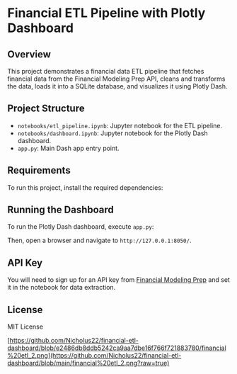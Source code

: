 # Financial ETL Pipeline with Plotly Dashboard

## Overview
This project demonstrates a financial data ETL pipeline that fetches financial data from the Financial Modeling Prep API, cleans and transforms the data, loads it into a SQLite database, and visualizes it using Plotly Dash.

## Project Structure
- `notebooks/etl_pipeline.ipynb`: Jupyter notebook for the ETL pipeline.
- `notebooks/dashboard.ipynb`: Jupyter notebook for the Plotly Dash dashboard.
- `app.py`: Main Dash app entry point.

## Requirements
To run this project, install the required dependencies:


## Running the Dashboard
To run the Plotly Dash dashboard, execute `app.py`:


Then, open a browser and navigate to `http://127.0.0.1:8050/`.

## API Key
You will need to sign up for an API key from [Financial Modeling Prep](https://financialmodelingprep.com/) and set it in the notebook for data extraction.

## License
MIT License

[https://github.com/Nicholus22/financial-etl-dashboard/blob/e2486db8ddb5242ca9aa7dbe16f766f721883780/financial%20etl_2.png](https://github.com/Nicholus22/financial-etl-dashboard/blob/main/financial%20etl_2.png?raw=true)



